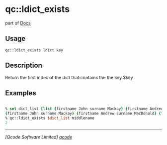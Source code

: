 qc::ldict_exists
================

part of [Docs](../index.md)

Usage
-----
`
        qc::ldict_exists ldict key
    `

Description
-----------
Return the first index of the dict that contains the the key $key

Examples
--------
```tcl

% set dict_list [list {firstname John surname Mackay} {firstname Andrew surname MacDonald}  {firstname Angus middlename Walter surname McNeil}]
{firstname John surname Mackay} {firstname Andrew surname MacDonald} {firstname Angus middlename Walter surname McNeil}
% qc::ldict_exists $dict_list middlename
2
```

----------------------------------
*[Qcode Software Limited] [qcode]*

[qcode]: http://www.qcode.co.uk "Qcode Software"